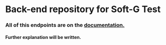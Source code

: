 # Back-end repository for Soft-G Test

### All of this endpoints are on the [documentation.](https://documenter.getpostman.com/view/8559278/UzBmNStU)

#### Further explanation will be written.
